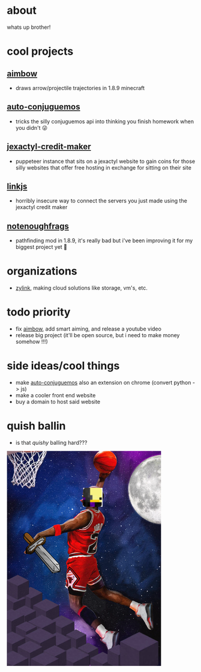 # about
whats up brother!

# cool projects
## [aimbow](https://github.com/listingclown3/AimBow)
- draws arrow/projectile trajectories in 1.8.9 minecraft
## [auto-conjuguemos](https://github.com/listingclown3/auto-conjuguemos)
- tricks the silly conjuguemos api into thinking you finish homework when you didn't 😜
## [jexactyl-credit-maker](https://github.com/listingclown3/jexactyl-credit-maker)
- puppeteer instance that sits on a jexactyl website to gain coins for those silly websites that offer free hosting in exchange for sitting on their site
## [linkjs](https://github.com/listingclown3/linkjs)
- horribly insecure way to connect the servers you just made using the jexactyl credit maker
## [notenoughfrags](https://github.com/listingclown3/NotEnoughFrags)
- pathfinding mod in 1.8.9, it's really bad but i've been improving it for my biggest project yet 🙊

# organizations
- [zylink](https://zylinktech.net/), making cloud solutions like storage, vm's, etc.

# todo priority
- fix [aimbow](https://github.com/listingclown3/AimBow), add smart aiming, and release a youtube video
- release big project (it'll be open source, but i need to make money somehow !!!)

# side ideas/cool things
- make [auto-conjuguemos](https://github.com/listingclown3/auto-conjuguemos) also an extension on chrome (convert python -> js)
- make a cooler front end website
- buy a domain to host said website

# quish ballin
- is that _quishy_ balling hard???
  
![Screenshot](quishballin.png)
